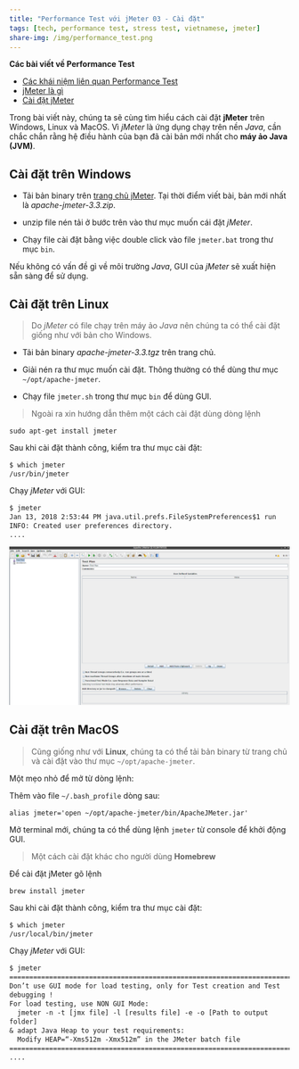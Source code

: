 ```yaml
---
title: "Performance Test với jMeter 03 - Cài đặt"
tags: [tech, performance test, stress test, vietnamese, jmeter]
share-img: /img/performance_test.png
---
```


**Các bài viết về Performance Test**

* [Các khái niệm liên quan Performance Test](https://phuongnq.me/2018-01-11-performance-test-with-jmeter-chapter01/)
* [jMeter là gì](https://phuongnq.me/2018-01-12-performance-test-with-jmeter-02/)
* [Cài đặt jMeter](https://phuongnq.me/2018-01-13-performance-test-with-jmeter-03/)

Trong bài viết này, chúng ta sẽ cùng tìm hiểu cách cài đặt **jMeter** trên Windows, Linux và MacOS. Vì *jMeter* là ứng dụng chạy trên nền *Java*, cần chắc chắn rằng hệ điều hành của bạn đã cài bản mới nhất cho **máy ảo Java (JVM)**.

<script async src="//pagead2.googlesyndication.com/pagead/js/adsbygoogle.js"></script>
<ins class="adsbygoogle"
     style="display:block; text-align:center;"
     data-ad-layout="in-article"
     data-ad-format="fluid"
     data-ad-client="ca-pub-2750437710821247"
     data-ad-slot="8905029259"></ins>
<script>
     (adsbygoogle = window.adsbygoogle || []).push({});
</script>

## Cài đặt trên Windows

* Tải bản binary trên [trang chủ jMeter](http://jmeter.apache.org/download_jmeter.cgi). Tại thời điểm viết bài, bản mới nhất là *apache-jmeter-3.3.zip*.

* unzip file nén tải ở bước trên vào thư mục muốn cái đặt *jMeter*.

* Chạy file cài đặt bằng việc double click vào file `jmeter.bat` trong thư mục `bin`.

Nếu không có vấn đề gì về môi trường *Java*, GUI của *jMeter* sẽ xuất hiện sẵn sàng để sử dụng.

## Cài đặt trên Linux

> Do *jMeter* có file chạy trên máy ảo *Java* nên chúng ta có thể cài đặt giống như với bản cho Windows.

* Tải bản binary *apache-jmeter-3.3.tgz* trên trang chủ.

* Giải nén ra thư mục muốn cài đặt. Thông thường có thể dùng thư mục `~/opt/apache-jmeter`.

* Chạy file `jmeter.sh` trong thư mục `bin` để dùng GUI.

> Ngoài ra xin hướng dẫn thêm một cách cài đặt dùng dòng lệnh

```
sudo apt-get install jmeter
```

Sau khi cài đặt thành công, kiểm tra thư mục cài đặt:

```
$ which jmeter
/usr/bin/jmeter
```

Chạy *jMeter* với GUI:

```
$ jmeter
Jan 13, 2018 2:53:44 PM java.util.prefs.FileSystemPreferences$1 run
INFO: Created user preferences directory.
....
```

![jMeter GUI](/img/jmeter.png)

## Cài đặt trên MacOS

> Cũng giống như với **Linux**, chúng ta có thể tải bản binary từ trang chủ và cài đặt vào thư mục `~/opt/apache-jmeter`.

Một mẹo nhỏ để mở từ dòng lệnh:

Thêm vào file `~/.bash_profile` dòng sau:

```
alias jmeter='open ~/opt/apache-jmeter/bin/ApacheJMeter.jar'
```

Mở terminal mới, chúng ta có thể dùng lệnh `jmeter` từ console để khởi động GUI.

> Một cách cài đặt khác cho người dùng **Homebrew**

Để cài đặt jMeter gõ lệnh

```
brew install jmeter
```

Sau khi cài đặt thành công, kiểm tra thư mục cài đặt:

```
$ which jmeter
/usr/local/bin/jmeter
```
Chạy *jMeter* với GUI:

```
$ jmeter
================================================================================
Don’t use GUI mode for load testing, only for Test creation and Test debugging !
For load testing, use NON GUI Mode:
  jmeter -n -t [jmx file] -l [results file] -e -o [Path to output folder]
& adapt Java Heap to your test requirements:
  Modify HEAP=“-Xms512m -Xmx512m” in the JMeter batch file
================================================================================
....
```
<script async src="//pagead2.googlesyndication.com/pagead/js/adsbygoogle.js"></script>
<ins class="adsbygoogle"
     style="display:block; text-align:center;"
     data-ad-layout="in-article"
     data-ad-format="fluid"
     data-ad-client="ca-pub-2750437710821247"
     data-ad-slot="8905029259"></ins>
<script>
     (adsbygoogle = window.adsbygoogle || []).push({});
</script>

